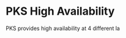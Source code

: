 
# PKS High Availability

PKS provides high availability at 4 different la
<!--stackedit_data:
eyJoaXN0b3J5IjpbLTE5OTkzNjQ4Niw3MzA5OTgxMTZdfQ==
-->